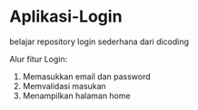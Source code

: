 # Aplikasi-Login
belajar repository login sederhana dari dicoding

Alur fitur Login:
1. Memasukkan email dan password
2. Memvalidasi masukan
3. Menampilkan halaman home
